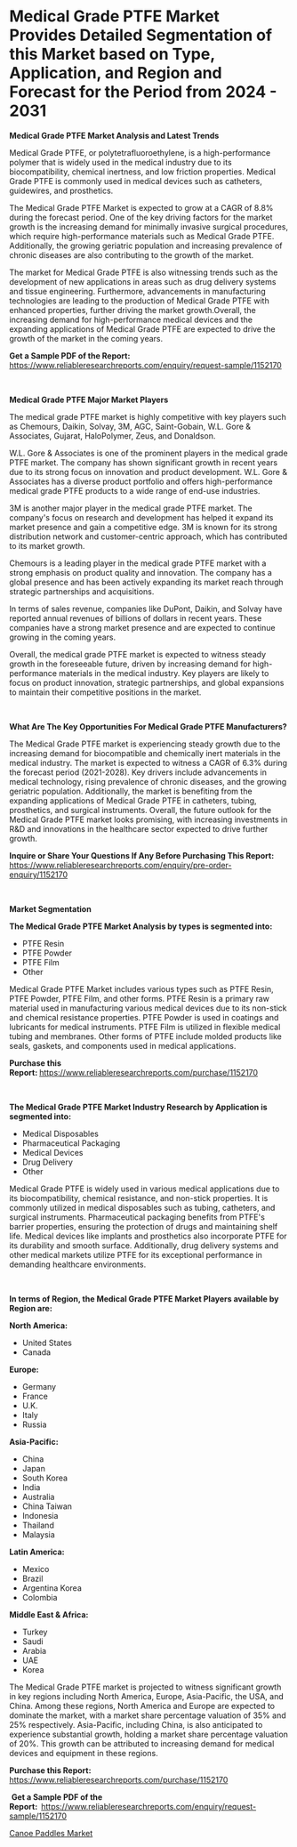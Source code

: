 <p><h1>Medical Grade PTFE Market Provides Detailed Segmentation of this Market based on Type, Application, and Region and Forecast for the Period from 2024 - 2031</h1></p><p><strong>Medical Grade PTFE Market Analysis and Latest Trends</strong></p>
<p><p>Medical Grade PTFE, or polytetrafluoroethylene, is a high-performance polymer that is widely used in the medical industry due to its biocompatibility, chemical inertness, and low friction properties. Medical Grade PTFE is commonly used in medical devices such as catheters, guidewires, and prosthetics.</p><p>The Medical Grade PTFE Market is expected to grow at a CAGR of 8.8% during the forecast period. One of the key driving factors for the market growth is the increasing demand for minimally invasive surgical procedures, which require high-performance materials such as Medical Grade PTFE. Additionally, the growing geriatric population and increasing prevalence of chronic diseases are also contributing to the growth of the market.</p><p>The market for Medical Grade PTFE is also witnessing trends such as the development of new applications in areas such as drug delivery systems and tissue engineering. Furthermore, advancements in manufacturing technologies are leading to the production of Medical Grade PTFE with enhanced properties, further driving the market growth.Overall, the increasing demand for high-performance medical devices and the expanding applications of Medical Grade PTFE are expected to drive the growth of the market in the coming years.</p></p>
<p><strong>Get a Sample PDF of the Report:&nbsp;</strong> <a href="https://www.reliableresearchreports.com/enquiry/request-sample/1152170">https://www.reliableresearchreports.com/enquiry/request-sample/1152170</a></p>
<p>&nbsp;</p>
<p><strong>Medical Grade PTFE Major Market Players</strong></p>
<p><p>The medical grade PTFE market is highly competitive with key players such as Chemours, Daikin, Solvay, 3M, AGC, Saint-Gobain, W.L. Gore & Associates, Gujarat, HaloPolymer, Zeus, and Donaldson.</p><p>W.L. Gore & Associates is one of the prominent players in the medical grade PTFE market. The company has shown significant growth in recent years due to its strong focus on innovation and product development. W.L. Gore & Associates has a diverse product portfolio and offers high-performance medical grade PTFE products to a wide range of end-use industries.</p><p>3M is another major player in the medical grade PTFE market. The company's focus on research and development has helped it expand its market presence and gain a competitive edge. 3M is known for its strong distribution network and customer-centric approach, which has contributed to its market growth.</p><p>Chemours is a leading player in the medical grade PTFE market with a strong emphasis on product quality and innovation. The company has a global presence and has been actively expanding its market reach through strategic partnerships and acquisitions.</p><p>In terms of sales revenue, companies like DuPont, Daikin, and Solvay have reported annual revenues of billions of dollars in recent years. These companies have a strong market presence and are expected to continue growing in the coming years.</p><p>Overall, the medical grade PTFE market is expected to witness steady growth in the foreseeable future, driven by increasing demand for high-performance materials in the medical industry. Key players are likely to focus on product innovation, strategic partnerships, and global expansions to maintain their competitive positions in the market.</p></p>
<p>&nbsp;</p>
<p><strong>What Are The Key Opportunities For Medical Grade PTFE Manufacturers?</strong></p>
<p><p>The Medical Grade PTFE market is experiencing steady growth due to the increasing demand for biocompatible and chemically inert materials in the medical industry. The market is expected to witness a CAGR of 6.3% during the forecast period (2021-2028). Key drivers include advancements in medical technology, rising prevalence of chronic diseases, and the growing geriatric population. Additionally, the market is benefiting from the expanding applications of Medical Grade PTFE in catheters, tubing, prosthetics, and surgical instruments. Overall, the future outlook for the Medical Grade PTFE market looks promising, with increasing investments in R&D and innovations in the healthcare sector expected to drive further growth.</p></p>
<p><strong>Inquire or Share Your Questions If Any Before Purchasing This Report:</strong> <a href="https://www.reliableresearchreports.com/enquiry/pre-order-enquiry/1152170">https://www.reliableresearchreports.com/enquiry/pre-order-enquiry/1152170</a></p>
<p>&nbsp;</p>
<p><strong>Market Segmentation</strong></p>
<p><strong>The Medical Grade PTFE Market Analysis by types is segmented into:</strong></p>
<p><ul><li>PTFE Resin</li><li>PTFE Powder</li><li>PTFE Film</li><li>Other</li></ul></p>
<p><p>Medical Grade PTFE Market includes various types such as PTFE Resin, PTFE Powder, PTFE Film, and other forms. PTFE Resin is a primary raw material used in manufacturing various medical devices due to its non-stick and chemical resistance properties. PTFE Powder is used in coatings and lubricants for medical instruments. PTFE Film is utilized in flexible medical tubing and membranes. Other forms of PTFE include molded products like seals, gaskets, and components used in medical applications.</p></p>
<p><strong>Purchase this Report:&nbsp;</strong><a href="https://www.reliableresearchreports.com/purchase/1152170">https://www.reliableresearchreports.com/purchase/1152170</a></p>
<p>&nbsp;</p>
<p><strong>The Medical Grade PTFE Market Industry Research by Application is segmented into:</strong></p>
<p><ul><li>Medical Disposables</li><li>Pharmaceutical Packaging</li><li>Medical Devices</li><li>Drug Delivery</li><li>Other</li></ul></p>
<p><p>Medical Grade PTFE is widely used in various medical applications due to its biocompatibility, chemical resistance, and non-stick properties. It is commonly utilized in medical disposables such as tubing, catheters, and surgical instruments. Pharmaceutical packaging benefits from PTFE's barrier properties, ensuring the protection of drugs and maintaining shelf life. Medical devices like implants and prosthetics also incorporate PTFE for its durability and smooth surface. Additionally, drug delivery systems and other medical markets utilize PTFE for its exceptional performance in demanding healthcare environments.</p></p>
<p>&nbsp;</p>
<p><strong>In terms of Region, the Medical Grade PTFE Market Players available by Region are:</strong></p>
<p>
    <p> <strong> North America: </strong>
        <ul>
            <li>United States</li>
            <li>Canada</li>
        </ul>
        </p> 
    <p> <strong> Europe: </strong>
        <ul>
            <li>Germany</li>
            <li>France</li>
            <li>U.K.</li>
            <li>Italy</li>
            <li>Russia</li>
        </ul>
        </p> 
    <p> <strong> Asia-Pacific: </strong>
        <ul>
            <li>China</li>
            <li>Japan</li>
            <li>South Korea</li>
            <li>India</li>
            <li>Australia</li>
            <li>China Taiwan</li>
            <li>Indonesia</li>
            <li>Thailand</li>
            <li>Malaysia</li>
        </ul>
        </p> 
    <p> <strong> Latin America: </strong>
        <ul>
            <li>Mexico</li>
            <li>Brazil</li>
            <li>Argentina Korea</li>
            <li>Colombia</li>
        </ul>
        </p> 
    <p> <strong> Middle East & Africa: </strong>
        <ul>
            <li>Turkey</li>
            <li>Saudi</li>
            <li>Arabia</li>
            <li>UAE</li>
            <li>Korea</li>
        </ul>
    </p>
    </p>
<p><p>The Medical Grade PTFE market is projected to witness significant growth in key regions including North America, Europe, Asia-Pacific, the USA, and China. Among these regions, North America and Europe are expected to dominate the market, with a market share percentage valuation of 35% and 25% respectively. Asia-Pacific, including China, is also anticipated to experience substantial growth, holding a market share percentage valuation of 20%. This growth can be attributed to increasing demand for medical devices and equipment in these regions.</p></p>
<p><strong>Purchase this Report: </strong><a href="https://www.reliableresearchreports.com/purchase/1152170">https://www.reliableresearchreports.com/purchase/1152170</a></p>
<p>&nbsp;<strong>Get a Sample PDF of the Report:&nbsp;&nbsp;</strong><a href="https://www.reliableresearchreports.com/enquiry/request-sample/1152170">https://www.reliableresearchreports.com/enquiry/request-sample/1152170</a></p>
<p><strong></strong></p>
<p><p><a href="https://bubble-tree-ea4.notion.site/Canoe-Paddles-Market-Research-Report-Provides-Critical-Insights-that-can-help-Shape-Business-Develop-b7beca4e871245eb98ba779f2fd02aa3">Canoe Paddles Market</a></p></p>